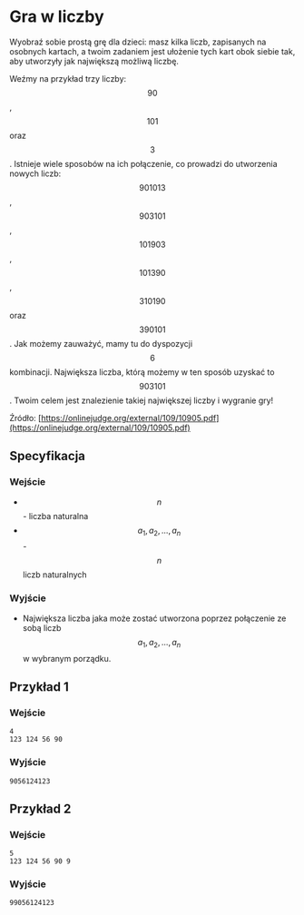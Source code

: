 # Gra w liczby

Wyobraź sobie prostą grę dla dzieci: masz kilka liczb, zapisanych na osobnych kartach, a twoim zadaniem jest ułożenie tych kart obok siebie tak, aby utworzyły jak największą możliwą liczbę.

Weźmy na przykład trzy liczby: $$90$$, $$101$$ oraz $$3$$.
Istnieje wiele sposobów na ich połączenie, co prowadzi do utworzenia nowych liczb: $$901013$$, $$903101$$, $$101903$$, $$101390$$, $$310190$$ oraz $$390101$$.
Jak możemy zauważyć, mamy tu do dyspozycji $$6$$ kombinacji. Największa liczba, którą możemy w ten sposób uzyskać to $$903101$$. Twoim celem jest znalezienie takiej największej liczby i wygranie gry!

Źródło: [https://onlinejudge.org/external/109/10905.pdf](https://onlinejudge.org/external/109/10905.pdf)

## Specyfikacja

### Wejście

* $$n$$ - liczba naturalna
* $$a_1, a_2, ..., a_n$$ - $$n$$ liczb naturalnych

### Wyjście

* Największa liczba jaka może zostać utworzona poprzez połączenie ze sobą liczb $$a_1, a_2, ..., a_n$$ w wybranym porządku.

## Przykład 1

### Wejście

```
4
123 124 56 90
```

### Wyjście

```
9056124123
```

## Przykład 2

### Wejście

```
5
123 124 56 90 9 
```

### Wyjście

```
99056124123
```
